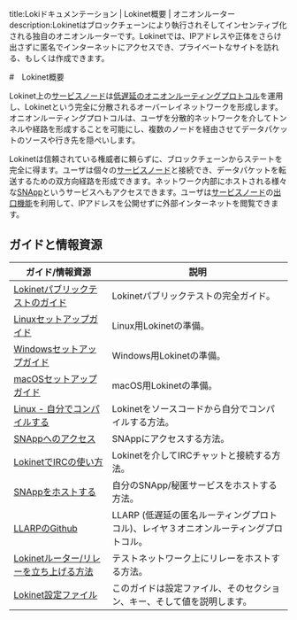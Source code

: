 title:Lokiドキュメンテーション | Lokinet概要 | オニオンルーター
description:Lokinetはブロックチェーンにより執行されそしてインセンティブ化される独自のオニオンルーターです。Lokinetでは、IPアドレスや正体をさらけ出さずに匿名でインターネットにアクセスでき、プライベートなサイトを訪れる、もしくは作成できます。

#　Lokinet概要

Lokinet上の[サービスノード](../ServiceNodes/SNOverview.md)は[低遅延のオニオンルーティングプロトコル](../Lokinet/LLARP.md)を運用し、Lokinetという完全に分散されるオーバーレイネットワークを形成します。オニオンルーティングプロトコルは、ユーザを分散的ネットワークを介してトンネルや経路を形成することを可能にし、複数のノードを経由させてデータパケットのソースや行き先を隠ぺいします。

Lokinetは信頼されている権威者に頼らずに、ブロックチェーンからステートを完全に得ます。ユーザは個々の[サービスノード](../ServiceNodes/SNOverview.md)と接続でき、データパケットを転送するための双方向経路を形成できます。ネットワーク内部にホストされる様々な[SNApp](../Lokinet/SNApps.md)というサービスへもアクセスできます。ユーザは[サービスノード](../ServiceNodes/SNOverview.md)の[出口機能](/ServiceNodes/ServiceNodeFunctions/#exit-nodes)を利用して、IPアドレスを公開せずに外部インターネットを閲覧できます。

## ガイドと情報資源

| **ガイド/情報資源**                                                             | **説明**                                                                                            |
|-------------------------------------------------------------------------        |---------------------------------------------------------------------------------------------        |
| [Lokinetパブリックテストのガイド](../Lokinet/Guides/PublicTestingGuide.md)      | Lokinetパブリックテストの完全ガイド。                                                               |
| [Linuxセットアップガイド](../Lokinet/Guides/lokinet-linux-guide.md)                                | Linux用Lokinetの準備。　                                                                         |
| [Windowsセットアップガイド](../Lokinet/Guides/lokinet-windows-guide.md)| Windows用Lokinetの準備。 |
| [macOSセットアップガイド](../Lokinet/Guides/lokinet-mac-guide.md)| macOS用Lokinetの準備。|
| [Linux - 自分でコンパイルする](../Lokinet/Guides/Install.md)| Lokinetをソースコードから自分でコンパイルする方法。|
| [SNAppへのアクセス](../Lokinet/Guides/AccessingSNApps.md)                       | SNAppにアクセスする方法。                                                                          |
| [LokinetでIRCの使い方](../Lokinet/Guides/LokinetIRC.md)                  　     | Lokinetを介してIRCチャットと接続する方法。                                                         |
| [SNAppをホストする](../Lokinet/Guides/HostingSNApps.md)                         | 自分のSNApp/秘匿サービスをホストする方法。                                                         |
| [LLARPのGithub](https://github.com/loki-project/loki-network)                   | LLARP (低遅延の匿名ルーティングプロトコル)、レイヤ３オニオンルーティングプロトコル。               |
| [Lokinetルーター/リレーを立ち上げる方法](../Lokinet/Guides/TestNetRelay.md)       | テストネットワーク上にリレーをホストする方法。                                                     |
| [Lokinet設定ファイル](../Lokinet/Guides/LokinetConfig.md)                       | このガイドは設定ファイル、そのセクション、キー、そして値を説明します。                             |
